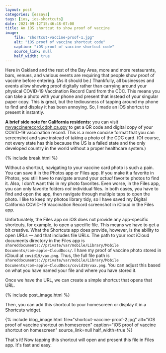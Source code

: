 ```yaml
---
layout: post
categories: [essays]
tags: [ios, ios-shortcuts]
date: 2021-09-12T15:46:48-07:00
title: An iOS shortcut to show proof of vaccine
image:
    file: "shortcut-vaccine-proof-1.jpg"
    alt: "iOS proof of vaccine shortcut code"
    caption: "iOS proof of vaccine shortcut code"
    source_link: null
    half_width: true
---
```


Here in Oakland and the rest of the Bay Area, more and more restaurants, bars, venues, and various events are requiring that people show proof of vaccine before entering. (As it should be.) Thankfully, all businesses and events allow showing proof digitally rather than carrying around your physical COVID-19 Vaccination Record Card from the CDC. This means you can take a photo with your phone and present that instead of your singular paper copy. This is great, but the tediousness of tapping around my phone to find and display it has been annoying. So, I made an iOS shortcut to present it instantly.

<!--excerpt-->

**A brief side note for California residents:** you can visit [myvaccinerecord.cdph.ca.gov](https://myvaccinerecord.cdph.ca.gov) to get a QR code and digital copy of your COVID-19 vaccination record. This is a more concise format that you can screenshot and save instead of taking a photo of the CDC card. (Of course, not every state has this because the US is a failed state and the only developed country in the world without a proper healthcare system.)

{% include break.html %}

Without a shortcut, navigating to your vaccine card photo is such a pain. You can save it in the Photos app or Files app. If you make it a favorite in Photos, you still have to navigate around your *actual* favorite photos to find it. Also, I don't want this in my photo favorites. Even worse, in the Files app, you can only favorite folders *not* individual files. In both cases, you have to find and open the app, then navigate through multiple taps to open the photo. I like to keep my photos library tidy, so I have saved my Digital California COVID-19 Vaccination Record screenshot in iCloud in the Files app.

Unfortunately, the Files app on iOS does not provide any app-specific shortcuts, for example, to open a specific file. This means we have to get a bit creative. What the Shortcuts app does provide, however, is the ability to open URLs &mdash; and that includes file URLs. The path to your root iCloud documents directory in the Files app is `shareddocuments://private/var/mobile/Library/Mobile Documents/com~apple~CloudDocs/`. I have my proof of vaccine photo stored in iCloud at `covid19/vax.png`. Thus, the full file path is `shareddocuments://private/var/mobile/Library/Mobile Documents/com~apple~CloudDocs/covid19/vax.png`. You can adjust this based on what you have named your file and where you have stored it.

Once we have the URL, we can create a simple shortcut that opens that URL.

{% include post_image.html %}

Then, you can add this shortcut to your homescreen or display it in a Shortcuts widget.

{% include blog_image.html
    file="shortcut-vaccine-proof-2.jpg"
    alt="iOS proof of vaccine shortcut on homescreen"
    caption="iOS proof of vaccine shortcut on homescreen"
    source_link=null
    half_width=true
%}

That's it! Now tapping this shortcut will open and present this file in Files app. It's fast and easy.
